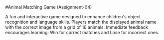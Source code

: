 #Animal Matching Game (Assignment-04)

A fun and interactive game designed to enhance children's object recognition and language skills. 
Players match the displayed animal name with the correct image from a grid of 16 animals. 
Immediate feedback encourages learning: Win for correct matches and Lose for incorrect ones.
